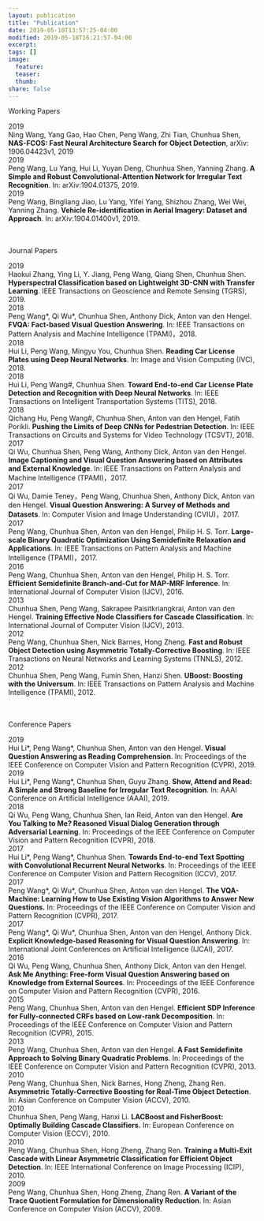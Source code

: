 ```yaml
---
layout: publication
title: "Publication"
date: 2019-05-18T13:57:25-04:00
modified: 2019-05-18T16:21:57-04:00
excerpt:
tags: []
image:
  feature:
  teaser:
  thumb:
share: false
---
```

<p class="research-title">Working Papers</p>
<div class="border-bottom"></div>

<!-- Working Papers -->
<div class="publications">
    <div class="pub-line">
        <div class="publin-gourp">
            <div class="left-date">2019</div>
            <div class="right-pubinfo"> Ning Wang, Yang Gao, Hao Chen, Peng Wang, Zhi Tian, Chunhua Shen, <b>NAS-FCOS: Fast Neural Architecture Search for Object Detection</b>, arXiv: 1906.04423v1, 2019 </div>
        </div>
    </div>
</div>

<div class="publications">
    <div class="pub-line">
        <div class="publin-gourp">
            <div class="left-date">2019</div>
            <div class="right-pubinfo"> Peng Wang, Lu Yang, Hui Li, Yuyan Deng, Chunhua Shen, Yanning Zhang. <b>A Simple and Robust Convolutional-Attention Network for Irregular Text Recognition</b>. In: arXiv:1904.01375, 2019. </div>
        </div>
    </div>
</div>

<div class="publications">
    <div class="pub-line">
        <div class="publin-gourp">
            <div class="left-date">2019</div>
            <div class="right-pubinfo"> Peng Wang, Bingliang Jiao, Lu Yang, Yifei Yang, Shizhou Zhang, Wei Wei, Yanning Zhang. <b>Vehicle Re-identification in Aerial Imagery: Dataset and Approach</b>. In: arXiv:1904.01400v1, 2019. </div>
        </div>
    </div>
</div>
<br />
<br />
<p class="research-title">Journal Papers</p>
<div class="border-bottom"></div>

<!-- Journal Papers -->
<div class="publications">
    <div class="pub-line">
        <div class="publin-gourp">
            <div class="left-date">2019</div>
            <div class="right-pubinfo"> Haokui Zhang, Ying Li, Y. Jiang, Peng Wang, Qiang Shen, Chunhua Shen. <b>Hyperspectral Classification based on Lightweight 3D-CNN with Transfer Learning</b>. IEEE Transactions on Geoscience and Remote Sensing (TGRS), 2019. 
        </div>
    </div>
</div>
<div class="publications">
    <div class="pub-line">
        <div class="publin-gourp">
            <div class="left-date">2018</div>
            <div class="right-pubinfo"> Peng Wang*, Qi Wu*, Chunhua Shen, Anthony Dick, Anton van den Hengel. <b>FVQA: Fact-based Visual Question Answering</b>. In: IEEE Transactions on Pattern Analysis and Machine Intelligence (TPAMI)，2018.
        </div>
    </div>
</div>
<div class="publications">
    <div class="pub-line">
        <div class="publin-gourp">
            <div class="left-date">2018</div>
            <div class="right-pubinfo"> Hui Li, Peng Wang, Mingyu You, Chunhua Shen. <b>Reading Car License Plates using Deep Neural Networks</b>. In: Image and Vision Computing (IVC), 2018.
        </div>
    </div>
</div>
<div class="publications">
    <div class="pub-line">
        <div class="publin-gourp">
            <div class="left-date">2018</div>
            <div class="right-pubinfo"> Hui Li, Peng Wang#, Chunhua Shen. <b>Toward End-to-end Car License Plate Detection and Recognition with Deep Neural Networks</b>. In: IEEE Transactions on Intelligent Transportation Systems (TITS), 2018.
        </div>
    </div>
</div>
<div class="publications">
    <div class="pub-line">
        <div class="publin-gourp">
            <div class="left-date">2018</div>
            <div class="right-pubinfo"> Qichang Hu, Peng Wang#, Chunhua Shen, Anton van den Hengel, Fatih Porikli. <b>Pushing the Limits of Deep CNNs for Pedestrian Detection</b>. In: IEEE Transactions on Circuits and Systems for Video Technology (TCSVT), 2018.
        </div>
    </div>
</div>
<div class="publications">
    <div class="pub-line">
        <div class="publin-gourp">
            <div class="left-date">2017</div>
            <div class="right-pubinfo"> Qi Wu, Chunhua Shen, Peng Wang, Anthony Dick, Anton van den Hengel. <b>Image Captioning and Visual Question Answering based on Attributes and External Knowledge</b>. In: IEEE Transactions on Pattern Analysis and Machine Intelligence (TPAMI)，2017.
        </div>
    </div>
</div>
<div class="publications">
    <div class="pub-line">
        <div class="publin-gourp">
            <div class="left-date">2017</div>
            <div class="right-pubinfo"> Qi Wu, Damie Teney，Peng Wang, Chunhua Shen, Anthony Dick, Anton van den Hengel. <b>Visual Question Answering: A Survey of Methods and Datasets</b>. In: Computer Vision and Image Understanding (CVIU)，2017.
        </div>
    </div>
</div>
<div class="publications">
    <div class="pub-line">
        <div class="publin-gourp">
            <div class="left-date">2017</div>
            <div class="right-pubinfo"> Peng Wang, Chunhua Shen, Anton van den Hengel, Philip H. S. Torr. <b>Large-scale Binary Quadratic Optimization Using Semidefinite Relaxation and Applications</b>. In: IEEE Transactions on Pattern Analysis and Machine Intelligence (TPAMI)，2017.
        </div>
    </div>
</div>
<div class="publications">
    <div class="pub-line">
        <div class="publin-gourp">
            <div class="left-date">2016</div>
            <div class="right-pubinfo"> Peng Wang, Chunhua Shen, Anton van den Hengel, Philip H. S. Torr. <b>Efficient Semidefinite Branch-and-Cut for MAP-MRF Inference</b>. In: International Journal of Computer Vision (IJCV), 2016.
        </div>
    </div>
</div>
<div class="publications">
    <div class="pub-line">
        <div class="publin-gourp">
            <div class="left-date">2013</div>
            <div class="right-pubinfo"> Chunhua Shen, Peng Wang, Sakrapee Paisitkriangkrai, Anton van den Hengel. <b>Training Effective Node Classifiers for Cascade Classification</b>. In: International Journal of Computer Vision (IJCV), 2013.
        </div>
    </div>
</div>
<div class="publications">
    <div class="pub-line">
        <div class="publin-gourp">
            <div class="left-date">2012</div>
            <div class="right-pubinfo"> Peng Wang, Chunhua Shen, Nick Barnes, Hong Zheng. <b>Fast and Robust Object Detection using Asymmetric Totally-Corrective Boosting</b>. In: IEEE Transactions on Neural Networks and Learning Systems (TNNLS), 2012.
        </div>
    </div>
</div>
<div class="publications">
    <div class="pub-line">
        <div class="publin-gourp">
            <div class="left-date">2012</div>
            <div class="right-pubinfo"> Chunhua Shen, Peng Wang, Fumin Shen, Hanzi Shen. <b>UBoost: Boosting with the Universum</b>. In: IEEE Transactions on Pattern Analysis and Machine Intelligence (TPAMI), 2012.
        </div>
    </div>
</div>
<br />
<br />
<p class="research-title">Conference Papers</p>
<div class="border-bottom"></div>

<!-- Conference Papers -->
<div class="publications">
    <div class="pub-line">
        <div class="publin-gourp">
            <div class="left-date">2019</div>
            <div class="right-pubinfo"> Hui Li*, Peng Wang*, Chunhua Shen, Anton van den Hengel. <b>Visual Question Answering as Reading Comprehension</b>. In: Proceedings of the IEEE Conference on Computer Vision and Pattern Recognition (CVPR), 2019.
        </div>
    </div>
</div>
<div class="publications">
    <div class="pub-line">
        <div class="publin-gourp">
            <div class="left-date">2019</div>
            <div class="right-pubinfo"> Hui Li*, Peng Wang*, Chunhua Shen, Guyu Zhang. <b>Show, Attend and Read: A Simple and Strong Baseline for Irregular Text Recognition</b>. In: AAAI Conference on Artificial Intelligence (AAAI), 2019.
        </div>
    </div>
</div>
<div class="publications">
    <div class="pub-line">
        <div class="publin-gourp">
            <div class="left-date">2018</div>
            <div class="right-pubinfo"> Qi Wu, Peng Wang, Chunhua Shen, Ian Reid, Anton van den Hengel. <b>Are You Talking to Me? Reasoned Visual Dialog Generation through Adversarial Learning</b>. In: Proceedings of the IEEE Conference on Computer Vision and Pattern Recognition (CVPR), 2018.
        </div>
    </div>
</div>
<div class="publications">
    <div class="pub-line">
        <div class="publin-gourp">
            <div class="left-date">2017</div>
            <div class="right-pubinfo"> Hui Li*, Peng Wang*, Chunhua Shen. <b>Towards End-to-end Text Spotting with Convolutional Recurrent Neural Networks</b>. In: Proceedings of the IEEE Conference on Computer Vision and Pattern Recognition (ICCV), 2017.
        </div>
    </div>
</div>
<div class="publications">
    <div class="pub-line">
        <div class="publin-gourp">
            <div class="left-date">2017</div>
            <div class="right-pubinfo"> Peng Wang*, Qi Wu*, Chunhua Shen, Anton van den Hengel. <b>The VQA-Machine: Learning How to Use Existing Vision Algorithms to Answer New Questions.</b> In: Proceedings of the IEEE Conference on Computer Vision and Pattern Recognition (CVPR), 2017.
        </div>
    </div>
</div>
<div class="publications">
    <div class="pub-line">
        <div class="publin-gourp">
            <div class="left-date">2017</div>
            <div class="right-pubinfo"> Peng Wang*, Qi Wu*, Chunhua Shen, Anton van den Hengel, Anthony Dick. <b>Explicit Knowledge-based Reasoning for Visual Question Answering</b>. In:  International Joint Conferences on Artificial Intelligence (IJCAI), 2017.
        </div>
    </div>
</div>
<div class="publications">
    <div class="pub-line">
        <div class="publin-gourp">
            <div class="left-date">2016</div>
            <div class="right-pubinfo"> Qi Wu, Peng Wang, Chunhua Shen, Anthony Dick, Anton van den Hengel. <b>Ask Me Anything: Free-form Visual Question Answering based on Knowledge from External Sources</b>. In: Proceedings of the IEEE Conference on Computer Vision and Pattern Recognition (CVPR), 2016.
        </div>
    </div>
</div>
<div class="publications">
    <div class="pub-line">
        <div class="publin-gourp">
            <div class="left-date">2015</div>
            <div class="right-pubinfo"> Peng Wang, Chunhua Shen, Anton van den Hengel. <b>Efficient SDP Inference for Fully-connected CRFs based on Low-rank Decomposition</b>. In: Proceedings of the IEEE Conference on Computer Vision and Pattern Recognition (CVPR), 2015.
        </div>
    </div>
</div>
<div class="publications">
    <div class="pub-line">
        <div class="publin-gourp">
            <div class="left-date">2013</div>
            <div class="right-pubinfo"> Peng Wang, Chunhua Shen, Anton van den Hengel. <b>A Fast Semidefinite Approach to Solving Binary Quadratic Problems</b>. In: Proceedings of the IEEE Conference on Computer Vision and Pattern Recognition (CVPR), 2013.
        </div>
    </div>
</div>
<div class="publications">
    <div class="pub-line">
        <div class="publin-gourp">
            <div class="left-date">2010</div>
            <div class="right-pubinfo"> Peng Wang, Chunhua Shen, Nick Barnes, Hong Zheng, Zhang Ren. <b>Asymmetric Totally-Corrective Boosting for Real-Time Object Detection</b>. In: Asian Conference on Computer Vision (ACCV), 2010.
        </div>
    </div>
</div>
<div class="publications">
    <div class="pub-line">
        <div class="publin-gourp">
            <div class="left-date">2010</div>
            <div class="right-pubinfo"> Chunhua Shen, Peng Wang, Hanxi Li. <b>LACBoost and FisherBoost: Optimally Building Cascade Classifiers.</b> In: European Conference on Computer Vision (ECCV), 2010.
        </div>
    </div>
</div>
<div class="publications">
    <div class="pub-line">
        <div class="publin-gourp">
            <div class="left-date">2010</div>
            <div class="right-pubinfo"> Peng Wang, Chunhua Shen, Hong Zheng, Zhang Ren. <b>Training a Multi-Exit Cascade with Linear Asymmetric Classification for Efficient Object Detection</b>. In: IEEE International Conference on Image Processing (ICIP), 2010.
        </div>
    </div>
</div>
<div class="publications">
    <div class="pub-line">
        <div class="publin-gourp">
            <div class="left-date">2009</div>
            <div class="right-pubinfo"> Peng Wang, Chunhua Shen, Hong Zheng, Zhang Ren. <b>A Variant of the Trace Quotient Formulation for Dimensionality Reduction</b>. In: Asian Conference on Computer Vision (ACCV), 2009.
        </div>
    </div>
</div>